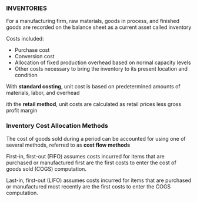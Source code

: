 ### INVENTORIES 
For a manufacturing firm, raw materials, goods in process, and finished goods are recorded on the balance sheet as a current asset called inventory 

Costs included:
- Purchase cost 
- Conversion cost 
- Allocation of fixed production overhead based on normal capacity levels 
- Other costs necessary to bring the inventory to its present location and condition 

With **standard costing**, unit cost is based on predetermined amounts of materials, labor, and overhead 

ith the **retail method**, unit costs are calculated as retail prices less gross profit margin  

### Inventory Cost Allocation Methods 
The cost of goods sold during a period can be accounted for using one of several methods, referred to as **cost flow methods** 

First-in, first-out (FIFO) assumes costs incurred for items that are purchased or manufactured first are the first costs to enter the cost of goods sold (COGS) computation.  

Last-in, first-out (LIFO) assumes costs incurred for items that are purchased or manufactured most recently are the first costs to enter the COGS computation.  

